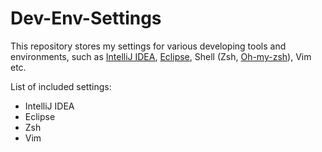 # Dev-Env-Settings

This repository stores my settings for various developing tools and environments, such as [IntelliJ IDEA](https://www.jetbrains.com/idea/), [Eclipse](https://www.eclipse.org/), Shell (Zsh, [Oh-my-zsh](https://github.com/robbyrussell/oh-my-zsh)), Vim etc.

List of included settings:
- IntelliJ IDEA
- Eclipse
- Zsh
- Vim